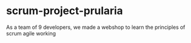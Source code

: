 # scrum-project-prularia
As a team of 9 developers, we made a webshop to learn the principles of scrum agile working
